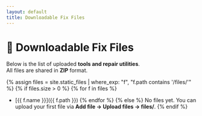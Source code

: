 ```yaml
---
layout: default
title: Downloadable Fix Files
---
```


# 💾 Downloadable Fix Files

Below is the list of uploaded **tools and repair utilities**.  
All files are shared in **ZIP** format.

{% assign files = site.static_files | where_exp: "f", "f.path contains '/files/'" %}
{% if files.size > 0 %}
{% for f in files %}
- [{{ f.name }}]({{ f.path }})
{% endfor %}
{% else %}
No files yet. You can upload your first file via **Add file → Upload files → files/**.
{% endif %}
